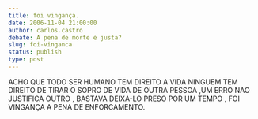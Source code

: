 ```yaml
---
title: foi vingança.
date: 2006-11-04 21:00:00
author: carlos.castro
debate: A pena de morte é justa?
slug: foi-vinganca
status: publish 
type: post
---
```


ACHO QUE TODO SER HUMANO TEM DIREITO A VIDA NINGUEM TEM DIREITO DE TIRAR O SOPRO DE VIDA DE OUTRA PESSOA ,UM ERRO NAO JUSTIFICA OUTRO , BASTAVA DEIXA-LO PRESO POR UM TEMPO , FOI VINGANÇA A PENA DE ENFORCAMENTO.
